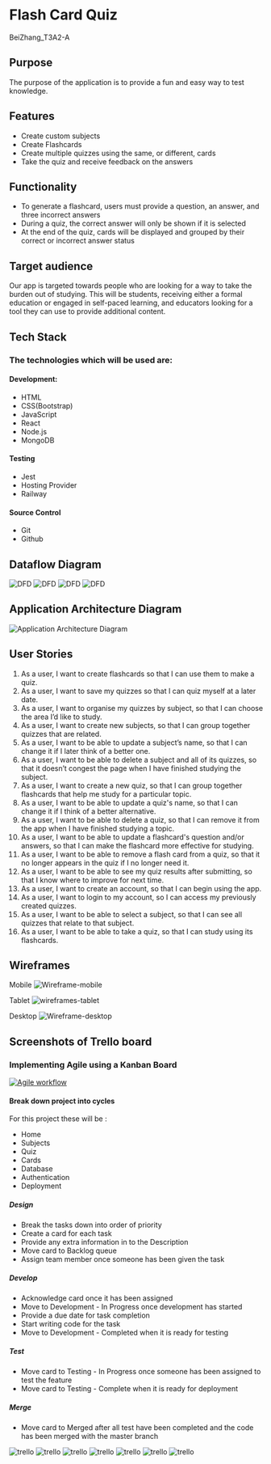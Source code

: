 # Flash Card Quiz
BeiZhang_T3A2-A
## Purpose
 
The purpose of the application is to provide a fun and easy way to test knowledge.

## Features

- Create custom subjects
- Create Flashcards
- Create multiple quizzes using the same, or different, cards
- Take the quiz and receive feedback on the answers

## Functionality

- To generate a flashcard, users must provide a question, an answer, and three incorrect answers
- During a quiz, the correct answer will only be shown if it is selected
- At the end of the quiz, cards will be displayed and grouped by their correct or incorrect answer status

## Target audience

Our app is targeted towards people who are looking for a way to take the burden out of studying. This will be students, receiving either a formal education or engaged in self-paced learning, and educators looking for a tool they can use to provide additional content.

## Tech Stack

### The technologies which will be used are:

#### Development:

- HTML
- CSS(Bootstrap)
- JavaScript
- React
- Node.js
- MongoDB

#### Testing

- Jest
- Hosting Provider
- Railway

#### Source Control

- Git
- Github

## Dataflow Diagram

![DFD](./docs/Level%200%20DFD.png "DFD")
![DFD](./docs/Level%201%20DFD%20Authentication.png "DFD")
![DFD](./docs/Level%201%20DFD%20Quiz.png "DFD")
![DFD](./docs/Level%201%20DFD%20User.png "DFD")

## Application Architecture Diagram

![Application Architecture Diagram](./docs/AAD.png "AAD")

## User Stories

1. As a user, I want to create flashcards so that I can use them to make a quiz.
2. As a user, I want to save my quizzes so that I can quiz myself at a later date.
3. As a user, I want to organise my quizzes by subject, so that I can choose the area I’d like to study.
4. As a user, I want to create new subjects, so that I can group together quizzes that are related.
5. As a user, I want to be able to update a subject’s name, so that I can change it if I later think of a better one.
6. As a user, I want to be able to delete a subject and all of its quizzes, so that it doesn’t congest the page when I have finished studying the subject.
7. As a user, I want to create a new quiz, so that I can group together flashcards that help me study for a particular topic.
8. As a user, I want to be able to update a quiz's name, so that I can change it if I think of a better alternative.
9. As a user, I want to be able to delete a quiz, so that I can remove it from the app when I have finished studying a topic.
10. As a user, I want to be able to update a flashcard's question and/or answers, so that I can make the flashcard more effective for studying.
11. As a user, I want to be able to remove a flash card from a quiz, so that it no longer appears in the quiz if I no longer need it.
12. As a user, I want to be able to see my quiz results after submitting, so that I know where to improve for next time.
13. As a user, I want to create an account, so that I can begin using the app.
14. As a user, I want to login to my account, so I can access my previously created quizzes.
15. As a user, I want to be able to select a subject, so that I can see all quizzes that relate to that subject.
16. As a user, I want to be able to take a quiz, so that I can study using its flashcards.

## Wireframes

Mobile
![Wireframe-mobile](./docs/Wireframe-mobile.png "mobile")

Tablet
![wireframes-tablet](./docs/wireframes-tablet.png "tablet")

Desktop
![Wireframe-desktop](./docs/flashcards-wireframes.png "desktop")

## Screenshots of Trello board

### Implementing Agile using a Kanban Board

[![Agile workflow](https://raw.githubusercontent.com/2w00fs/git_practice/master/agile%20workflow.png)](https://github.com/2w00fs/git_practice/blob/master/agile%20workflow.png)

#### Break down project into cycles

For this project these will be :
- Home
- Subjects
- Quiz
- Cards
- Database
- Authentication
- Deployment

##### Design

- Break the tasks down into order of priority
- Create a card for each task
- Provide any extra information in to the Description
- Move card to Backlog queue
- Assign team member once someone has been given the task

##### Develop

- Acknowledge card once it has been assigned
- Move to Development - In Progress once development has started
- Provide a due date for task completion
- Start writing code for the task
- Move to Development - Completed when it is ready for testing

##### Test

- Move card to Testing - In Progress once someone has been assigned to test the feature
- Move card to Testing - Complete when it is ready for deployment

##### Merge

- Move card to Merged after all test have been completed and the code has been merged with the master branch

![trello](./docs/1.png "1")
![trello](./docs/2.png "2")
![trello](./docs/3.png "3")
![trello](./docs/4.png "4")
![trello](./docs/5.png "5")
![trello](./docs/6.png "6")
![trello](./docs/7.png "7")